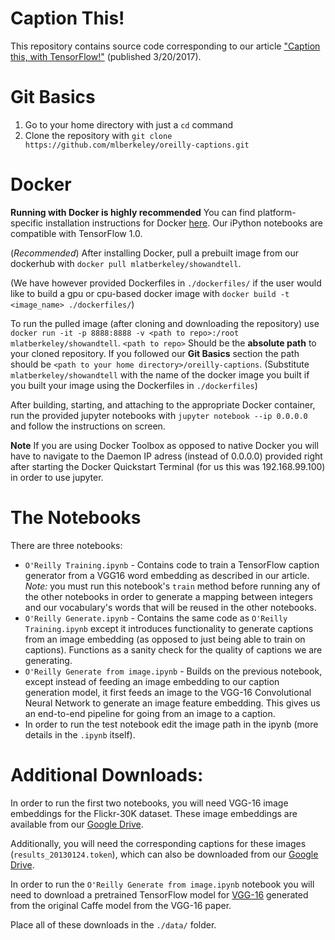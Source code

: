 # Caption This!
This repository contains source code corresponding to our article ["Caption this, with TensorFlow!"]( https://www.oreilly.com/learning/caption-this-with-tensorflow) (published 3/20/2017).

# Git Basics
1. Go to your home directory with just a `cd` command
2. Clone the repository with `git clone https://github.com/mlberkeley/oreilly-captions.git`

# Docker
**Running with Docker is highly recommended**
You can find platform-specific installation instructions for Docker [here](https://docs.docker.com/engine/installation/#platform-support-matrix). Our iPython notebooks are compatible with TensorFlow 1.0.

(*Recommended*) After installing Docker, pull a prebuilt image from our dockerhub with `docker pull mlatberkeley/showandtell`.

(We have however provided Dockerfiles in `./dockerfiles/` if the user would like to build a gpu or cpu-based docker image with `docker build -t <image_name> ./dockerfiles/`)

To run the pulled image (after cloning and downloading the repository) use `docker run -it -p 8888:8888 -v <path to repo>:/root mlatberkeley/showandtell`. `<path to repo>` Should be the __absolute path__ to your cloned repository. If you followed our **Git Basics** section the path should be `<path to your home directory>/oreilly-captions`. (Substitute `mlatberkeley/showandtell` with the name of the docker image you built if you built your image using the Dockerfiles in `./dockerfiles`) 

After building, starting, and attaching to the appropriate Docker container, run the provided jupyter notebooks with `jupyter notebook --ip 0.0.0.0` and follow the instructions on screen.

**Note**
If you are using Docker Toolbox as opposed to native Docker you will have to navigate to the Daemon IP adress (instead of 0.0.0.0) provided right after starting the Docker Quickstart Terminal (for us this was 192.168.99.100) in order to use jupyter.


# The Notebooks
There are three notebooks:
* `O'Reilly Training.ipynb` - Contains code to train a TensorFlow caption generator from a VGG16 word embedding as described in our article. *Note:* you must run this notebook's `train` method before running any of the other notebooks in order to generate a mapping between integers and our vocabulary's words that will be reused in the other notebooks.
* `O'Reilly Generate.ipynb` - Contains the same code as `O'Reilly Training.ipynb` except it introduces functionality to generate captions from an image embedding (as opposed to just being able to train on captions). Functions as a sanity check for the quality of captions we are generating.
* `O'Reilly Generate from image.ipynb` - Builds on the previous notebook, except instead of feeding an image embedding to our caption generation model, it first feeds an image to the VGG-16 Convolutional Neural Network to generate an image feature embedding. This gives us an end-to-end pipeline for going from an image to a caption.
 * In order to run the test notebook edit the image path in the ipynb (more details in the `.ipynb` itself).

# Additional Downloads:
In order to run the first two notebooks, you will need VGG-16 image embeddings for the Flickr-30K dataset. These image embeddings are available from our [Google Drive](https://drive.google.com/file/d/0B5o40yxdA9PqTnJuWGVkcFlqcG8/view?usp=sharing).

Additionally, you will need the corresponding captions for these images (`results_20130124.token`), which can also be downloaded from our [Google Drive](https://drive.google.com/file/d/0B2vTU3h54lTydXFjSVM5T2t4WmM/view?usp=sharing).

In order to run the `O'Reilly Generate from image.ipynb` notebook you will need to download a pretrained TensorFlow model for [VGG-16](https://drive.google.com/file/d/0B2vTU3h54lTyaDczbFhsZFpsUGs/view?usp=sharing) generated from the original Caffe model from the VGG-16 paper. 

Place all of these downloads in the `./data/` folder.
